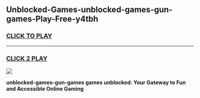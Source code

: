 
## Unblocked-Games-unblocked-games-gun-games-Play-Free-y4tbh
<h3>
<a href="https://premium76.site?title=unblocked-games-gun-games&ref=15A">CLICK TO PLAY</a></h3>
<hr>

<h3>
<a href="https://premium76.site?title=unblocked-games-gun-games&ref=15A">CLICK 2 PLAY</a>
  
</h3>

<a href="https://premium76.site?title=unblocked-games-gun-games&ref=15A"><img src="https://clearcache.store/games.png"></a>


**unblocked-games-gun-games games unblocked: Your Gateway to Fun and Accessible Online Gaming**
